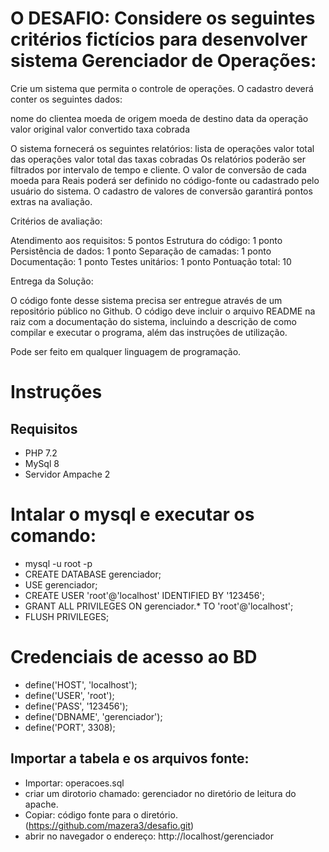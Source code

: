 # O DESAFIO: Considere os seguintes critérios fictícios para desenvolver sistema Gerenciador de Operações:

Crie um sistema que permita o controle de operações. O cadastro deverá conter os 
seguintes dados:

nome do clientea
moeda de origem
moeda de destino
data da operação
valor original
valor convertido
taxa cobrada

O sistema fornecerá os seguintes relatórios:
lista de operações
valor total das operações
valor total das taxas cobradas
Os relatórios poderão ser filtrados por intervalo de tempo e cliente.
O valor de conversão de cada moeda para Reais poderá ser definido no código-fonte 
ou cadastrado pelo usuário do sistema. O cadastro de valores de conversão garantirá 
pontos extras na avaliação.

Critérios de avaliação:

Atendimento aos requisitos: 5 pontos
Estrutura do código: 1 ponto
Persistência de dados: 1 ponto
Separação de camadas: 1 ponto
Documentação: 1 ponto
Testes unitários: 1 ponto
Pontuação total: 10

Entrega da Solução:

O código fonte desse sistema precisa ser entregue através de um repositório público no Github. O código deve incluir o arquivo README na raiz com a documentação do sistema, incluindo a descrição de como compilar e executar o programa, além das instruções de utilização. 

Pode ser feito em qualquer linguagem de programação.

# Instruções

## Requisitos
- PHP 7.2
- MySql 8
- Servidor Ampache 2

# Intalar o mysql e executar os comando:
- mysql -u root -p
- CREATE DATABASE gerenciador;
- USE gerenciador;
- CREATE USER 'root'@'localhost' IDENTIFIED BY '123456';
- GRANT ALL PRIVILEGES ON gerenciador.* TO 'root'@'localhost';
- FLUSH PRIVILEGES;

# Credenciais de acesso ao BD

- define('HOST', 'localhost'); 
- define('USER', 'root'); 
- define('PASS', '123456'); 
- define('DBNAME', 'gerenciador'); 
- define('PORT', 3308); 


## Importar a tabela e os arquivos fonte:
- Importar: operacoes.sql
- criar um dirotorio chamado: gerenciador no diretório de leitura do apache.
- Copiar: código fonte para o diretório. (https://github.com/mazera3/desafio.git)
- abrir no navegador o endereço: http://localhost/gerenciador
